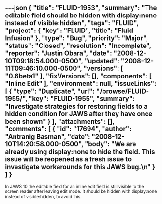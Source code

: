 ---json
{
  "title": "FLUID-1953",
  "summary": "The editable field should be hidden with display:none instead of visible:hidden",
  "tags": "FLUID",
  "project": {
    "key": "FLUID",
    "title": "Fluid Infusion"
  },
  "type": "Bug",
  "priority": "Major",
  "status": "Closed",
  "resolution": "Incomplete",
  "reporter": "Justin Obara",
  "date": "2008-12-10T09:18:54.000-0500",
  "updated": "2008-12-11T09:46:10.000-0500",
  "versions": [
    "0.6beta1"
  ],
  "fixVersions": [],
  "components": [
    "Inline Edit"
  ],
  "environment": null,
  "issueLinks": [
    {
      "type": "Duplicate",
      "url": "/browse/FLUID-1955/",
      "key": "FLUID-1955",
      "summary": "Investigate strategies for restoring fields to a hidden condition for JAWS after they have once been shown"
    }
  ],
  "attachments": [],
  "comments": [
    {
      "id": "17694",
      "author": "Antranig Basman",
      "date": "2008-12-10T14:20:58.000-0500",
      "body": "We are already using display:none to hide the field. This issue will be reopened as a fresh issue to investigate workarounds for this JAWS bug.\n"
    }
  ]
}
---
In JAWS 10 the editable field for an inline edit field is still visible to the screen reader after leaving edit mode. It should be hidden with display:none instead of visible:hidden, to avoid this.

        